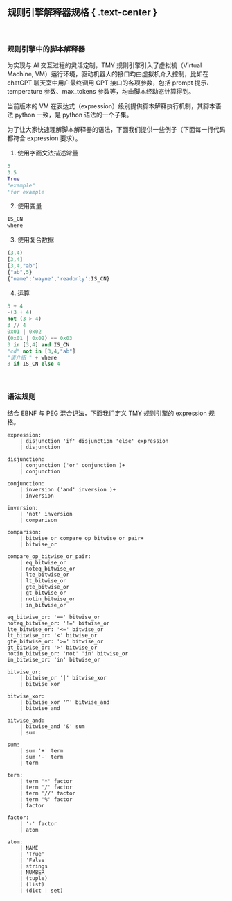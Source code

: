 规则引擎解释器规格 { .text-center }
---------------

&nbsp;

### 规则引擎中的脚本解释器

为实现与 AI 交互过程的灵活定制，TMY 规则引擎引入了虚拟机（Virtual Machine, VM）运行环境，驱动机器人的接口均由虚拟机介入控制，比如在 chatGPT 聊天室中用户最终调用 GPT 接口的各项参数，包括 prompt 提示、temperature 参数、max_tokens 参数等，均由脚本经动态计算得到。

当前版本的 VM 在表达式（expression）级别提供脚本解释执行机制，其脚本语法 python 一致，是 python 语法的一个子集。

为了让大家快速理解脚本解释器的语法，下面我们提供一些例子（下面每一行代码都符合 expression 要求）。

1. 使用字面文法描述常量

``` python
3
3.5
True
"example"
'for example'
```

2. 使用变量

``` python
IS_CN
where
```

3. 使用复合数据

``` python
(3,4)
[3,4]
[3,4,"ab"]
{"ab",5}
{"name":'wayne','readonly':IS_CN}
```

4. 运算

``` python
3 + 4
-(3 + 4)
not (3 > 4)
3 // 4
0x01 | 0x02
(0x01 | 0x02) == 0x03
3 in [3,4] and IS_CN
"cd" not in [3,4,"ab"]
"请介绍 " + where
3 if IS_CN else 4
```

&nbsp;

### 语法规则

结合 EBNF 与 PEG 混合记法，下面我们定义 TMY 规则引擎的 expression 规格。

```
expression:
    | disjunction 'if' disjunction 'else' expression 
    | disjunction

disjunction:
    | conjunction ('or' conjunction )+ 
    | conjunction

conjunction:
    | inversion ('and' inversion )+ 
    | inversion

inversion:
    | 'not' inversion 
    | comparison

comparison:
    | bitwise_or compare_op_bitwise_or_pair+ 
    | bitwise_or

compare_op_bitwise_or_pair:
    | eq_bitwise_or
    | noteq_bitwise_or
    | lte_bitwise_or
    | lt_bitwise_or
    | gte_bitwise_or
    | gt_bitwise_or
    | notin_bitwise_or
    | in_bitwise_or

eq_bitwise_or: '==' bitwise_or 
noteq_bitwise_or: '!=' bitwise_or 
lte_bitwise_or: '<=' bitwise_or 
lt_bitwise_or: '<' bitwise_or 
gte_bitwise_or: '>=' bitwise_or 
gt_bitwise_or: '>' bitwise_or 
notin_bitwise_or: 'not' 'in' bitwise_or 
in_bitwise_or: 'in' bitwise_or 

bitwise_or:
    | bitwise_or '|' bitwise_xor 
    | bitwise_xor

bitwise_xor:
    | bitwise_xor '^' bitwise_and 
    | bitwise_and

bitwise_and:
    | bitwise_and '&' sum 
    | sum

sum:
    | sum '+' term 
    | sum '-' term 
    | term

term:
    | term '*' factor 
    | term '/' factor 
    | term '//' factor 
    | term '%' factor 
    | factor

factor:
    | '-' factor 
    | atom

atom:
    | NAME
    | 'True'
    | 'False'
    | strings
    | NUMBER
    | (tuple)
    | (list)
    | (dict | set)
```
